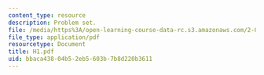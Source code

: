 ```yaml
---
content_type: resource
description: Problem set.
file: /media/https%3A/open-learning-course-data-rc.s3.amazonaws.com/2-008-design-and-manufacturing-ii-spring-2003/bbaca43804b52eb5603b7b8d220b3611_H1.pdf
file_type: application/pdf
resourcetype: Document
title: H1.pdf
uid: bbaca438-04b5-2eb5-603b-7b8d220b3611
---
```

